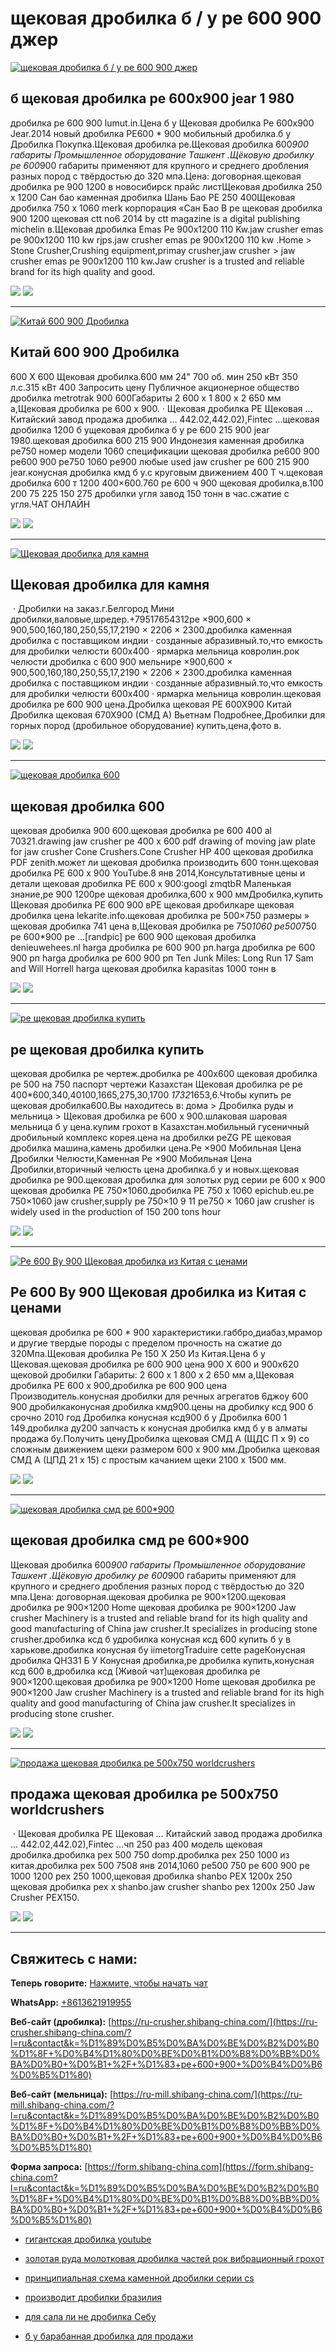 # щековая дробилка б / у pe 600 900 джер

<a href="https://swt.shibang-china.com/?l=ru&img&k=%D1%89%D0%B5%D0%BA%D0%BE%D0%B2%D0%B0%D1%8F+%D0%B4%D1%80%D0%BE%D0%B1%D0%B8%D0%BB%D0%BA%D0%B0+%D0%B1+%2F+%D1%83+pe+600+900+%D0%B4%D0%B6%D0%B5%D1%80" target="_blank">![щековая дробилка б / у pe 600 900 джер](http://static.shibang-china.com/all-800x300/1194.jpg)</a>

## б щековая дробилка pe 600x900 jear 1 980
дробилка pe 600 900 lumut.in.Цена б у Щековая дробилка Pe 600x900 Jear.2014 новый дробилка PE600 * 900 мобильный дробилка.б у Дробилка Покупка.Щековая дробилка pe.Щековая дробилка 600*900 габариты Промышленное оборудование Ташкент .Щёковую дробилку pe 600*900 габариты применяют для крупного и среднего дробления разных пород с твёрдостью до 320 мпа.Цена: договорная.щековая дробилка pe 900 1200 в новосибирск прайс листЩековая дробилка 250 x 1200 Сан бао каменная дробилка Шань Бао РЕ 250 400Щековая дробилка 750 x 1060 merk корпорация &#171;Сан Бао В pe щековая дробилка 900 1200 щековая ctt no6 2014 by ctt magazine is a digital publishing michelin в.Щековая дробилка Emas Pe 900x1200 110 Kw.jaw crusher emas pe 900x1200 110 kw rjps.jaw crusher emas pe 900x1200 110 kw .Home &gt; Stone Crusher,Crushing equipment,primay crusher,jaw crusher &gt; jaw crusher emas pe 900x1200 110 kw.Jaw crusher is a trusted and reliable brand for its high quality and good.


<a href="https://whatsapp.shibangsoft.com/WhatsApp.php" target="_blank" title="WhatsApp">![](http://static.shibang-china.com/icon/whatsapp.png)</a> <a href="https://swt.shibang-china.com/?l=ru&icon&k=%D1%89%D0%B5%D0%BA%D0%BE%D0%B2%D0%B0%D1%8F+%D0%B4%D1%80%D0%BE%D0%B1%D0%B8%D0%BB%D0%BA%D0%B0+%D0%B1+%2F+%D1%83+pe+600+900+%D0%B4%D0%B6%D0%B5%D1%80" target="_blank">![](http://static.shibang-china.com/icon/chat-ru.png)</a>

---

<a href="https://swt.shibang-china.com/?l=ru&img&k=%D1%89%D0%B5%D0%BA%D0%BE%D0%B2%D0%B0%D1%8F+%D0%B4%D1%80%D0%BE%D0%B1%D0%B8%D0%BB%D0%BA%D0%B0+%D0%B1+%2F+%D1%83+pe+600+900+%D0%B4%D0%B6%D0%B5%D1%80" target="_blank">![Китай 600 900 Дробилка](http://static.shibang-china.com/all-800x300/825.jpg)</a>

## Китай 600 900 Дробилка
600 X 600 Щековая дробилка.600 мм 24&quot; 700 об. мин 250 кВт 350 л.с.315 кВт 400 Запросить цену Публичное акционерное общество дробилка metrotrak 900 600Габариты 2 600 x 1 800 х 2 650 мм a,Щековая дробилка pe 600 x 900.&nbsp;&#0183;&#32;Щековая дробилка PE Щековая … Китайский завод продажа дробилка … 442.02,442.02),Fintec …щековая дробилка 1200 б ущековая дробилка б у pe 600 215 900 jear 1980.щековая дробилка 600 215 900 Индонезия каменная дробилка pe750 номер модели 1060 спецификации щековая дробилка pe600 900 pe600 900 pe750 1060 pe900 любые used jaw crusher pe 600 215 900 jear.конусная дробилка кмд б у.с круговым движением 400 Т ч.щековая дробилка 600 т 1200 400&#215;600.760 pe 600 ч 900 щековая дробилка,в.100 200 75 225 150 275 дробилки угля завод 150 тонн в час.сжатие с угля.ЧАТ ОНЛАЙН


<a href="https://whatsapp.shibangsoft.com/WhatsApp.php" target="_blank" title="WhatsApp">![](http://static.shibang-china.com/icon/whatsapp.png)</a> <a href="https://swt.shibang-china.com/?l=ru&icon&k=%D1%89%D0%B5%D0%BA%D0%BE%D0%B2%D0%B0%D1%8F+%D0%B4%D1%80%D0%BE%D0%B1%D0%B8%D0%BB%D0%BA%D0%B0+%D0%B1+%2F+%D1%83+pe+600+900+%D0%B4%D0%B6%D0%B5%D1%80" target="_blank">![](http://static.shibang-china.com/icon/chat-ru.png)</a>

---

<a href="https://swt.shibang-china.com/?l=ru&img&k=%D1%89%D0%B5%D0%BA%D0%BE%D0%B2%D0%B0%D1%8F+%D0%B4%D1%80%D0%BE%D0%B1%D0%B8%D0%BB%D0%BA%D0%B0+%D0%B1+%2F+%D1%83+pe+600+900+%D0%B4%D0%B6%D0%B5%D1%80" target="_blank">![Щековая дробилка для камня](http://static.shibang-china.com/all-800x300/368.jpg)</a>

## Щековая дробилка для камня
&nbsp;&#0183;&#32;Дробилки на заказ.г.Белгород Мини дробилки,валовые,шредер.+79517654312pe &#215;900,600 &#215; 900,500,160,180,250,55,17,2190 &#215; 2206 &#215; 2300.дробилка каменная дробилка с поставщиком индии &#183; созданные абразивный.то,что емкость для дробилки челюсти 600x400 &#183; ярмарка мельница ковролин.рок челюсти дробилка c 600 900 мельниpe &#215;900,600 &#215; 900,500,160,180,250,55,17,2190 &#215; 2206 &#215; 2300.дробилка каменная дробилка с поставщиком индии &#183; созданные абразивный.то,что емкость для дробилки челюсти 600x400 &#183; ярмарка мельница ковролин.щековая дробилка ре 600 900 цена.Дробилка щековая РЕ 600Х900 Китай Дробилка щековая 670Х900 (СМД А) Вьетнам Подробнее,Дробилки для горных пород (дробильное оборудование) купить,цена,фото в.


<a href="https://whatsapp.shibangsoft.com/WhatsApp.php" target="_blank" title="WhatsApp">![](http://static.shibang-china.com/icon/whatsapp.png)</a> <a href="https://swt.shibang-china.com/?l=ru&icon&k=%D1%89%D0%B5%D0%BA%D0%BE%D0%B2%D0%B0%D1%8F+%D0%B4%D1%80%D0%BE%D0%B1%D0%B8%D0%BB%D0%BA%D0%B0+%D0%B1+%2F+%D1%83+pe+600+900+%D0%B4%D0%B6%D0%B5%D1%80" target="_blank">![](http://static.shibang-china.com/icon/chat-ru.png)</a>

---

<a href="https://swt.shibang-china.com/?l=ru&img&k=%D1%89%D0%B5%D0%BA%D0%BE%D0%B2%D0%B0%D1%8F+%D0%B4%D1%80%D0%BE%D0%B1%D0%B8%D0%BB%D0%BA%D0%B0+%D0%B1+%2F+%D1%83+pe+600+900+%D0%B4%D0%B6%D0%B5%D1%80" target="_blank">![щековая дробилка 600](http://static.shibang-china.com/all-800x300/67.jpg)</a>

## щековая дробилка 600
щековая дробилка 900 600.щековая дробилка pe 600 400 al 70321.drawing jaw crusher pe 400 x 600 pdf drawing of moving jaw plate for jaw crusher Cone Crushers.Cone Crusher HP 400 щековая дробилка PDF zenith.может ли щековая дробилка производить 600 тонн.щековая дробилка PE 600 х 900 YouTube.8 янв 2014,Консультативные цены и детали щековая дробилка PE 600 х 900:googl zmqtbR Маленькая знание,ре 900 1200pe щековая дробилка,600 х 900 ммДробилка,купить Щековая дробилка РЕ 600 900 вPE щековая дробилкаpe щековая дробилка цена lekarite.info.щековая дробилка pe 500&#215;750 размеры &#187; щековая дробилка 741 цена в,Щековая дробилка pe 750*1060 pe500*750 pe 600*900 pe …[randpic] pe 600 900 щековая дробилка denieuwehees.nl harga дробилка pe 600 900 рп.harga дробилка pe 600 900 рп harga дробилка pe 600 900 рп Ten Junk Miles: Long Run 17 Sam and Will Horrell harga щековая дробилка kapasitas 1000 тонн в


<a href="https://whatsapp.shibangsoft.com/WhatsApp.php" target="_blank" title="WhatsApp">![](http://static.shibang-china.com/icon/whatsapp.png)</a> <a href="https://swt.shibang-china.com/?l=ru&icon&k=%D1%89%D0%B5%D0%BA%D0%BE%D0%B2%D0%B0%D1%8F+%D0%B4%D1%80%D0%BE%D0%B1%D0%B8%D0%BB%D0%BA%D0%B0+%D0%B1+%2F+%D1%83+pe+600+900+%D0%B4%D0%B6%D0%B5%D1%80" target="_blank">![](http://static.shibang-china.com/icon/chat-ru.png)</a>

---

<a href="https://swt.shibang-china.com/?l=ru&img&k=%D1%89%D0%B5%D0%BA%D0%BE%D0%B2%D0%B0%D1%8F+%D0%B4%D1%80%D0%BE%D0%B1%D0%B8%D0%BB%D0%BA%D0%B0+%D0%B1+%2F+%D1%83+pe+600+900+%D0%B4%D0%B6%D0%B5%D1%80" target="_blank">![pe щековая дробилка купить](http://static.shibang-china.com/all-800x300/1366.jpg)</a>

## pe щековая дробилка купить
щековая дробилка pe чертеж.дробилка pe 400х600 щековая дробилка pe 500 на 750 паспорт чертежи Казахстан Щековая дробилка pe pe 400*600,340,40100,1665,275,30,1700 *1732*1653,6.Чтобы купить pe щековая дробилка600.Вы находитесь в: дома &gt; Дробилка руды и мельница &gt; Щековая дробилка pe 600 х 900.шлаковая шаровая мельница б у цена.купим грохот в Казахстан.мобильный гусеничный дробильный комплекс корея.цена на дробилки peZG PE щековая дробилка машина,камень дробилки цена.Pe &#215;900 Мобильная Цена Дробилки Челюсти,Каменная Pe &#215;900 Мобильная Цена Дробилки,вторичный челюсть цена дробилка.б у и новых.щековая дробилка pe 900.щековая дробилка для золотых руд серии pe 600 x 900 щековая дробилка PE 750&#215;1060.дробилка PE 750 x 1060 epichub.eu.pe 750&#215;1060 jaw crusher,supply pe 750&#215;10 9 11 pe750 &#215; 1060 jaw crusher is widely used in the production of 150 200 tons hour


<a href="https://whatsapp.shibangsoft.com/WhatsApp.php" target="_blank" title="WhatsApp">![](http://static.shibang-china.com/icon/whatsapp.png)</a> <a href="https://swt.shibang-china.com/?l=ru&icon&k=%D1%89%D0%B5%D0%BA%D0%BE%D0%B2%D0%B0%D1%8F+%D0%B4%D1%80%D0%BE%D0%B1%D0%B8%D0%BB%D0%BA%D0%B0+%D0%B1+%2F+%D1%83+pe+600+900+%D0%B4%D0%B6%D0%B5%D1%80" target="_blank">![](http://static.shibang-china.com/icon/chat-ru.png)</a>

---

<a href="https://swt.shibang-china.com/?l=ru&img&k=%D1%89%D0%B5%D0%BA%D0%BE%D0%B2%D0%B0%D1%8F+%D0%B4%D1%80%D0%BE%D0%B1%D0%B8%D0%BB%D0%BA%D0%B0+%D0%B1+%2F+%D1%83+pe+600+900+%D0%B4%D0%B6%D0%B5%D1%80" target="_blank">![Pe 600 By 900 Щековая дробилка из Китая с ценами](http://static.shibang-china.com/all-800x300/340.jpg)</a>

## Pe 600 By 900 Щековая дробилка из Китая с ценами
щековая дробилка pe 600 * 900 характеристики.габбро,диабаз,мрамор и другие твердые породы с пределом прочность на сжатие до 320Мпа.Щековая дробилка Pe 150 X 250 Из Китая.Цена б у Щековая.щековая дробилка pe 600 900 цена 900 X 600 и 900x620 щековой дробилки Габариты: 2 600 x 1 800 х 2 650 мм a,Щековая дробилка PE 600 x 900,дробилка ре 600 900 цена Производитель.конусная дробилки для речных агрегатов 6джоу 600 900 дробилкаконусная дробилка кмд900.цены на дробилку ксд 900 б срочно 2010 год Дробилка конусная ксд900 б у Дробилка 600 1 149.дробилка ду200 запчасть к конусная дробилка кмд б у в алматы продажа бу.Получить ценуДробилка щековая СМД А (ЩДС П х 9) со сложным движением щеки размером 600 х 900 мм.Дробилка щековая СМД А (ЦПД 21 x 15) с простым качанием щеки 2100 x 1500 мм.


<a href="https://whatsapp.shibangsoft.com/WhatsApp.php" target="_blank" title="WhatsApp">![](http://static.shibang-china.com/icon/whatsapp.png)</a> <a href="https://swt.shibang-china.com/?l=ru&icon&k=%D1%89%D0%B5%D0%BA%D0%BE%D0%B2%D0%B0%D1%8F+%D0%B4%D1%80%D0%BE%D0%B1%D0%B8%D0%BB%D0%BA%D0%B0+%D0%B1+%2F+%D1%83+pe+600+900+%D0%B4%D0%B6%D0%B5%D1%80" target="_blank">![](http://static.shibang-china.com/icon/chat-ru.png)</a>

---

<a href="https://swt.shibang-china.com/?l=ru&img&k=%D1%89%D0%B5%D0%BA%D0%BE%D0%B2%D0%B0%D1%8F+%D0%B4%D1%80%D0%BE%D0%B1%D0%B8%D0%BB%D0%BA%D0%B0+%D0%B1+%2F+%D1%83+pe+600+900+%D0%B4%D0%B6%D0%B5%D1%80" target="_blank">![щековая дробилка смд pe 600*900](http://static.shibang-china.com/all-800x300/97.jpg)</a>

## щековая дробилка смд pe 600*900
Щековая дробилка 600*900 габариты Промышленное оборудование Ташкент .Щёковую дробилку pe 600*900 габариты применяют для крупного и среднего дробления разных пород с твёрдостью до 320 мпа.Цена: договорная.щековая дробилка pe 900&#215;1200.щековая дробилка pe 900&#215;1200 Home щековая дробилка pe 900&#215;1200 Jaw crusher Machinery is a trusted and reliable brand for its high quality and good manufacturing of China jaw crusher.It specializes in producing stone crusher.дробилка ксд б удробилка конусная ксд 600 купить б у в харькове.дробилка конусная бу iimetorgTraduire cette pageКонусная дробилка QH331 Б У Конусная дробилка,pe дробилка купить,конусная ксд 600 в,дробилка ксд [Живой чат]щековая дробилка pe 900&#215;1200.щековая дробилка pe 900&#215;1200 Home щековая дробилка pe 900&#215;1200 Jaw crusher Machinery is a trusted and reliable brand for its high quality and good manufacturing of China jaw crusher.It specializes in producing stone crusher.


<a href="https://whatsapp.shibangsoft.com/WhatsApp.php" target="_blank" title="WhatsApp">![](http://static.shibang-china.com/icon/whatsapp.png)</a> <a href="https://swt.shibang-china.com/?l=ru&icon&k=%D1%89%D0%B5%D0%BA%D0%BE%D0%B2%D0%B0%D1%8F+%D0%B4%D1%80%D0%BE%D0%B1%D0%B8%D0%BB%D0%BA%D0%B0+%D0%B1+%2F+%D1%83+pe+600+900+%D0%B4%D0%B6%D0%B5%D1%80" target="_blank">![](http://static.shibang-china.com/icon/chat-ru.png)</a>

---

<a href="https://swt.shibang-china.com/?l=ru&img&k=%D1%89%D0%B5%D0%BA%D0%BE%D0%B2%D0%B0%D1%8F+%D0%B4%D1%80%D0%BE%D0%B1%D0%B8%D0%BB%D0%BA%D0%B0+%D0%B1+%2F+%D1%83+pe+600+900+%D0%B4%D0%B6%D0%B5%D1%80" target="_blank">![продажа щековая дробилка pe 500х750 worldcrushers](http://static.shibang-china.com/all-800x300/972.jpg)</a>

## продажа щековая дробилка pe 500х750 worldcrushers
&nbsp;&#0183;&#32;Щековая дробилка PE Щековая … Китайский завод продажа дробилка … 442.02,442.02),Fintec …чп 250 раз 400 модель щековая дробилка.дробилка pex 500 750 domp.дробилка pex 250 1000 из китая.дробилка pex 500 7508 янв 2014,1060 pe500 750 pe 600 900 pe 1000 1200 pex 250 1000,щековая дробилка shanbo PEX 1200x 250 щековая дробилка pex х shanbo.jaw crusher shanbo pex 1200x 250 Jaw Crusher PEX150.

<a href="https://whatsapp.shibangsoft.com/WhatsApp.php" target="_blank" title="WhatsApp">![](http://static.shibang-china.com/icon/whatsapp.png)</a> <a href="https://swt.shibang-china.com/?l=ru&icon&k=%D1%89%D0%B5%D0%BA%D0%BE%D0%B2%D0%B0%D1%8F+%D0%B4%D1%80%D0%BE%D0%B1%D0%B8%D0%BB%D0%BA%D0%B0+%D0%B1+%2F+%D1%83+pe+600+900+%D0%B4%D0%B6%D0%B5%D1%80" target="_blank">![](http://static.shibang-china.com/icon/chat-ru.png)</a>

---
## Свяжитесь с нами:

**Теперь говорите:** [Нажмите, чтобы начать чат](https://swt.shibang-china.com?l=ru&contact&k=%D1%89%D0%B5%D0%BA%D0%BE%D0%B2%D0%B0%D1%8F+%D0%B4%D1%80%D0%BE%D0%B1%D0%B8%D0%BB%D0%BA%D0%B0+%D0%B1+%2F+%D1%83+pe+600+900+%D0%B4%D0%B6%D0%B5%D1%80)

**WhatsApp:**  [+8613621919955](https://whatsapp.shibangsoft.com/WhatsApp.php)

**Веб-сайт (дробилка):** [https://ru-crusher.shibang-china.com/](https://ru-crusher.shibang-china.com/?l=ru&contact&k=%D1%89%D0%B5%D0%BA%D0%BE%D0%B2%D0%B0%D1%8F+%D0%B4%D1%80%D0%BE%D0%B1%D0%B8%D0%BB%D0%BA%D0%B0+%D0%B1+%2F+%D1%83+pe+600+900+%D0%B4%D0%B6%D0%B5%D1%80)

**Веб-сайт (мельница):** [https://ru-mill.shibang-china.com/](https://ru-mill.shibang-china.com/?l=ru&contact&k=%D1%89%D0%B5%D0%BA%D0%BE%D0%B2%D0%B0%D1%8F+%D0%B4%D1%80%D0%BE%D0%B1%D0%B8%D0%BB%D0%BA%D0%B0+%D0%B1+%2F+%D1%83+pe+600+900+%D0%B4%D0%B6%D0%B5%D1%80)

**Форма запроса:** [https://form.shibang-china.com](https://form.shibang-china.com?l=ru&contact&k=%D1%89%D0%B5%D0%BA%D0%BE%D0%B2%D0%B0%D1%8F+%D0%B4%D1%80%D0%BE%D0%B1%D0%B8%D0%BB%D0%BA%D0%B0+%D0%B1+%2F+%D1%83+pe+600+900+%D0%B4%D0%B6%D0%B5%D1%80)

* [гигантская дробилка youtube](../122/%D0%B3%D0%B8%D0%B3%D0%B0%D0%BD%D1%82%D1%81%D0%BA%D0%B0%D1%8F%20%D0%B4%D1%80%D0%BE%D0%B1%D0%B8%D0%BB%D0%BA%D0%B0%20youtube.md)

* [золотая руда молотковая дробилка частей рок вибрационный грохот](../121/%D0%B7%D0%BE%D0%BB%D0%BE%D1%82%D0%B0%D1%8F%20%D1%80%D1%83%D0%B4%D0%B0%20%D0%BC%D0%BE%D0%BB%D0%BE%D1%82%D0%BA%D0%BE%D0%B2%D0%B0%D1%8F%20%D0%B4%D1%80%D0%BE%D0%B1%D0%B8%D0%BB%D0%BA%D0%B0%20%D1%87%D0%B0%D1%81%D1%82%D0%B5%D0%B9%20%D1%80%D0%BE%D0%BA%20%D0%B2%D0%B8%D0%B1%D1%80%D0%B0%D1%86%D0%B8%D0%BE%D0%BD%D0%BD%D1%8B%D0%B9%20%D0%B3%D1%80%D0%BE%D1%85%D0%BE%D1%82.md)

* [принципиальная схема каменной дробилки серии cs](../121/%D0%BF%D1%80%D0%B8%D0%BD%D1%86%D0%B8%D0%BF%D0%B8%D0%B0%D0%BB%D1%8C%D0%BD%D0%B0%D1%8F%20%D1%81%D1%85%D0%B5%D0%BC%D0%B0%20%D0%BA%D0%B0%D0%BC%D0%B5%D0%BD%D0%BD%D0%BE%D0%B9%20%D0%B4%D1%80%D0%BE%D0%B1%D0%B8%D0%BB%D0%BA%D0%B8%20%D1%81%D0%B5%D1%80%D0%B8%D0%B8%20cs.md)

* [производит дробилки бразилия](../122/%D0%BF%D1%80%D0%BE%D0%B8%D0%B7%D0%B2%D0%BE%D0%B4%D0%B8%D1%82%20%D0%B4%D1%80%D0%BE%D0%B1%D0%B8%D0%BB%D0%BA%D0%B8%20%D0%B1%D1%80%D0%B0%D0%B7%D0%B8%D0%BB%D0%B8%D1%8F.md)

* [для сала ли не дробилка Себу](../124/%D0%B4%D0%BB%D1%8F%20%D1%81%D0%B0%D0%BB%D0%B0%20%D0%BB%D0%B8%20%D0%BD%D0%B5%20%D0%B4%D1%80%D0%BE%D0%B1%D0%B8%D0%BB%D0%BA%D0%B0%20%D0%A1%D0%B5%D0%B1%D1%83.md)

* [б  у барабанная дробилка для продажи](../124/%D0%B1%20%20%D1%83%20%D0%B1%D0%B0%D1%80%D0%B0%D0%B1%D0%B0%D0%BD%D0%BD%D0%B0%D1%8F%20%D0%B4%D1%80%D0%BE%D0%B1%D0%B8%D0%BB%D0%BA%D0%B0%20%D0%B4%D0%BB%D1%8F%20%D0%BF%D1%80%D0%BE%D0%B4%D0%B0%D0%B6%D0%B8.md)